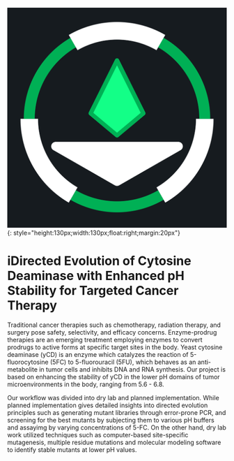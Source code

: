 ![alt text](img/logo.png){: style="height:130px;width:130px;float:right;margin:20px"}
# iDirected Evolution of Cytosine Deaminase with Enhanced pH Stability for Targeted Cancer Therapy

Traditional cancer therapies such as chemotherapy, radiation therapy, and surgery pose safety, selectivity, and efficacy concerns. Enzyme-prodrug therapies are an emerging treatment employing enzymes to convert prodrugs to active forms at specific target sites in the body. Yeast cytosine deaminase (yCD) is an enzyme which catalyzes the reaction of 5-fluorocytosine (5FC) to 5-fluorouracil (5FU), which behaves as an anti-metabolite in tumor cells and inhibits DNA and RNA synthesis. Our project is based on enhancing the stability of yCD in the lower pH domains of tumor microenvironments in the body, ranging from 5.6 - 6.8. 

Our workflow was divided into dry lab and planned implementation. While planned implementation gives detailed insights into directed evolution principles such as generating mutant libraries through error-prone PCR, and screening for the best mutants by subjecting them to various pH buffers and assayimg by varying concentrations of 5-FC. On the other hand, dry lab work utilized techniques such as computer-based site-specific mutagenesis, multiple residue mutations and molecular modeling software to identify stable mutants at lower pH values.